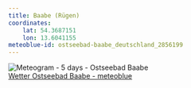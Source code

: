```yaml
---
title: Baabe (Rügen)
coordinates:
    lat: 54.3687151
    lon: 13.6041155
meteoblue-id: ostseebad-baabe_deutschland_2856199
---
```

<img src="//my.meteoblue.com/visimage/meteogram_web?look=KILOMETER_PER_HOUR%2CCELSIUS%2CMILLIMETER&apikey=5838a18e295d&temperature=C&windspeed=kmh&precipitationamount=mm&winddirection=3char&city=Ostseebad+Baabe&iso2=de&lat=54.360199&lon=13.703800&asl=3&tz=Europe%2FBerlin&lang=de&sig=71a90b6e89337a899582c44efa458af5" srcset="//my.meteoblue.com/visimage/meteogram_web_hd?look=KILOMETER_PER_HOUR%2CCELSIUS%2CMILLIMETER&apikey=5838a18e295d&temperature=C&windspeed=kmh&precipitationamount=mm&winddirection=3char&city=Ostseebad+Baabe&iso2=de&lat=54.360199&lon=13.703800&asl=3&tz=Europe%2FBerlin&lang=de&sig=4cd7ff2a655753771b2f3f53d02fdc66 1.4x" alt="Meteogram - 5 days - Ostseebad Baabe"><a href="https://www.meteoblue.com/de/wetter/woche/ostseebad-baabe_deutschland_2856199" target="_blank" style="display: block;">Wetter Ostseebad Baabe - meteoblue</a>
